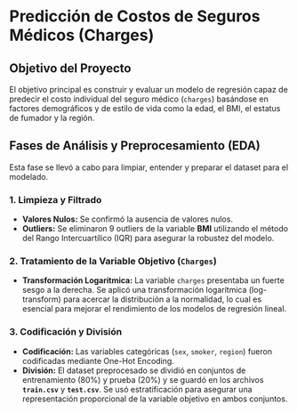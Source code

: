 # Predicción de Costos de Seguros Médicos (Charges)

## Objetivo del Proyecto
El objetivo principal es construir y evaluar un modelo de regresión capaz de predecir el costo individual del seguro médico (`charges`) basándose en factores demográficos y de estilo de vida como la edad, el BMI, el estatus de fumador y la región.

## Fases de Análisis y Preprocesamiento (EDA)

Esta fase se llevó a cabo para limpiar, entender y preparar el dataset para el modelado.

### 1. Limpieza y Filtrado
- **Valores Nulos:** Se confirmó la ausencia de valores nulos.
- **Outliers:** Se eliminaron 9 outliers de la variable **BMI** utilizando el método del Rango Intercuartílico (IQR) para asegurar la robustez del modelo.

### 2. Tratamiento de la Variable Objetivo (`Charges`)
- **Transformación Logarítmica:** La variable `charges` presentaba un fuerte sesgo a la derecha. Se aplicó una transformación logarítmica (log-transform) para acercar la distribución a la normalidad, lo cual es esencial para mejorar el rendimiento de los modelos de regresión lineal.

### 3. Codificación y División
- **Codificación:** Las variables categóricas (`sex`, `smoker`, `region`) fueron codificadas mediante One-Hot Encoding.
- **División:** El dataset preprocesado se dividió en conjuntos de entrenamiento (80%) y prueba (20%) y se guardó en los archivos **`train.csv`** y **`test.csv`**. Se usó estratificación para asegurar una representación proporcional de la variable objetivo en ambos conjuntos.